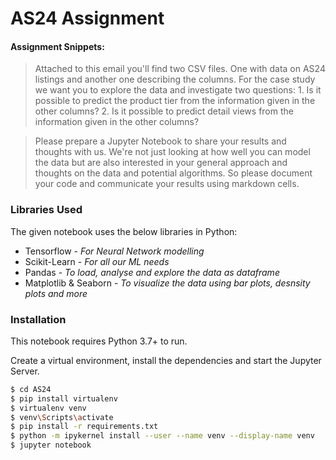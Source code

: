 # AS24 Assignment
#### Assignment Snippets:
>Attached to this email you'll find two CSV files. One with data on AS24 listings and another one describing the columns.
For the case study we want you to explore the data and investigate two questions:
    1. Is it possible to predict the product tier from the information given in the other columns?
    2. Is it possible to predict detail views from the information given in the other columns?
    
>Please prepare a Jupyter Notebook to share your results and thoughts with us. We're not just looking at how well you can model the data but are also interested in your general approach and thoughts on the data and potential algorithms. So please document your code and communicate your results using markdown cells.

### Libraries Used

The given notebook uses the below libraries in Python:
* Tensorflow - *For Neural Network modelling*
* Scikit-Learn - *For all our ML needs*
* Pandas - *To load, analyse and explore the data as dataframe*
* Matplotlib & Seaborn - *To visualize the data using bar plots, desnsity plots and more*

### Installation

This notebook requires Python 3.7+ to run.

Create a virtual environment, install the dependencies and start the Jupyter Server.

```sh
$ cd AS24
$ pip install virtualenv
$ virtualenv venv
$ venv\Scripts\activate
$ pip install -r requirements.txt
$ python -m ipykernel install --user --name venv --display-name venv
$ jupyter notebook
```
